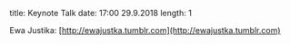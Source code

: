 title: Keynote Talk
date: 17:00 29.9.2018
length: 1

Ewa Justika: [http://ewajustka.tumblr.com](http://ewajustka.tumblr.com)
